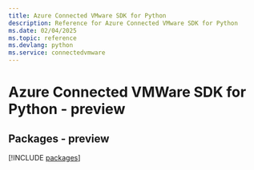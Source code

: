 ```yaml
---
title: Azure Connected VMware SDK for Python
description: Reference for Azure Connected VMware SDK for Python
ms.date: 02/04/2025
ms.topic: reference
ms.devlang: python
ms.service: connectedvmware
---
```

# Azure Connected VMWare SDK for Python - preview
## Packages - preview
[!INCLUDE [packages](connected-vmware-index.md)]